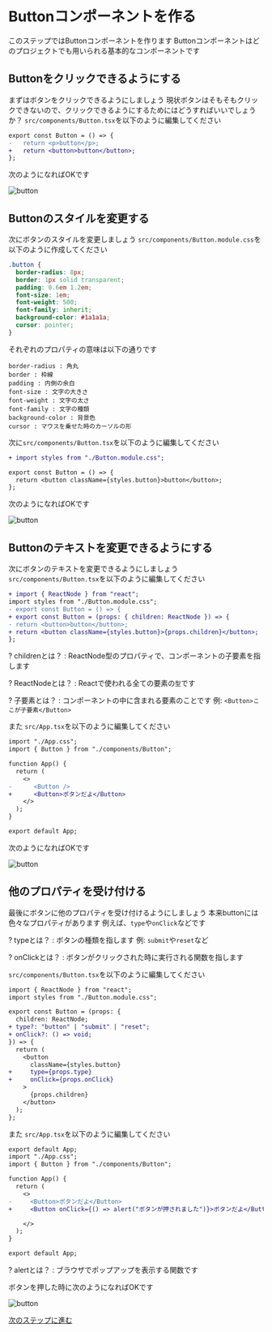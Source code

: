 # Buttonコンポーネントを作る
このステップではButtonコンポーネントを作ります
Buttonコンポーネントはどのプロジェクトでも用いられる基本的なコンポーネントです


## Buttonをクリックできるようにする
まずはボタンをクリックできるようにしましょう
現状ボタンはそもそもクリックできないので、クリックできるようにするためにはどうすればいいでしょうか？
`src/components/Button.tsx`を以下のように編集してください

```diff ts
export const Button = () => {
-   return <p>button</p>;
+   return <button>button</button>;
};
```

次のようになればOKです

![button](medias/2.png)


## Buttonのスタイルを変更する
次にボタンのスタイルを変更しましょう
`src/components/Button.module.css`を以下のように作成してください

```css
.button {
  border-radius: 8px;
  border: 1px solid transparent;
  padding: 0.6em 1.2em;
  font-size: 1em;
  font-weight: 500;
  font-family: inherit;
  background-color: #1a1a1a;
  cursor: pointer;
}
```

それぞれのプロパティの意味は以下の通りです
```
border-radius : 角丸
border : 枠線
padding : 内側の余白
font-size : 文字の大きさ
font-weight : 文字の太さ
font-family : 文字の種類
background-color : 背景色
cursor : マウスを乗せた時のカーソルの形
```

次に`src/components/Button.tsx`を以下のように編集してください

```diff ts
+ import styles from "./Button.module.css";

export const Button = () => {
  return <button className={styles.button}>button</button>;
};
```

次のようになればOKです

![button](medias/3.png)


## Buttonのテキストを変更できるようにする
次にボタンのテキストを変更できるようにしましょう
`src/components/Button.tsx`を以下のように編集してください

```diff ts
+ import { ReactNode } from "react";
import styles from "./Button.module.css";
- export const Button = () => {
+ export const Button = (props: { children: ReactNode }) => {
- return <button>button</button>;
+ return <button className={styles.button}>{props.children}</button>;
};
```

? childrenとは？
: ReactNode型のプロパティで、コンポーネントの子要素を指します

? ReactNodeとは？
: Reactで使われる全ての要素の`型`です

? 子要素とは？
: コンポーネントの中に含まれる要素のことです
例: `<Button>ここが子要素</Button>`


また `src/App.tsx`を以下のように編集してください

```diff ts
import "./App.css";
import { Button } from "./components/Button";

function App() {
  return (
    <>
-      <Button />
+      <Button>ボタンだよ</Button>
    </>
  );
}

export default App;
```

次のようになればOKです

![button](medias/4.png)


## 他のプロパティを受け付ける
最後にボタンに他のプロパティを受け付けるようにしましょう
本来buttonには色々なプロパティがあります
例えば、`type`や`onClick`などです

? typeとは？
: ボタンの種類を指します
例: `submit`や`reset`など

? onClickとは？
: ボタンがクリックされた時に実行される関数を指します

`src/components/Button.tsx`を以下のように編集してください

```diff ts
import { ReactNode } from "react";
import styles from "./Button.module.css";

export const Button = (props: {
  children: ReactNode;
+ type?: "button" | "submit" | "reset";
+ onClick?: () => void;
}) => {
  return (
    <button
      className={styles.button}
+     type={props.type}
+     onClick={props.onClick}
    >
      {props.children}
    </button>
  );
};
```

また `src/App.tsx`を以下のように編集してください

```diff ts
export default App;
import "./App.css";
import { Button } from "./components/Button";

function App() {
  return (
    <>
-     <Button>ボタンだよ</Button>
+     <Button onClick={() => alert("ボタンが押されました")}>ボタンだよ</Button>

    </>
  );
}

export default App;
```
? alertとは？
: ブラウザでポップアップを表示する関数です

ボタンを押した時に次のようになればOKです

![button](medias/5.png)

[次のステップに進む](https://github.com/tosaken1116/ui-tutoreal/blob/main/docs/3.md)
